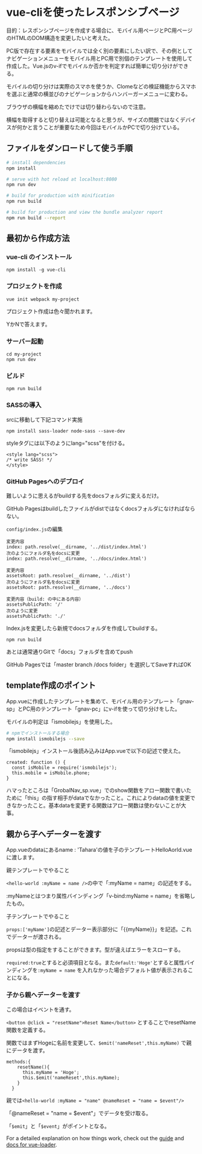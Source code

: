 # vue-cliを使ったレスポンシブページ

目的：レスポンシブページを作成する場合に、モバイル用ページとPC用ページのHTMLのDOM構造を変更したいと考えた。

PC版で存在する要素をモバイルでは全く別の要素にしたい訳で、その例としてナビゲーションメニューをモバイル用とPC用で別個のテンプレートを使用して作成した。Vue.jsのv-ifでモバイルか否かを判定すれば簡単に切り分けができる。

モバイルの切り分けは実際のスマホを使うか、Clomeなどの検証機能からスマホを選ぶと通常の横並びのナビゲーションからハンバーガーメニューに変わる。

ブラウザの横幅を縮めたでけでは切り替わらないので注意。

横幅を取得すると切り替えは可能となると思うが、サイズの問題ではなくデバイスが何かと言うことが重要なため今回はモバイルかPCで切り分けている。



## ファイルをダンロードして使う手順

``` bash
# install dependencies
npm install

# serve with hot reload at localhost:8080
npm run dev

# build for production with minification
npm run build

# build for production and view the bundle analyzer report
npm run build --report
```



## 最初から作成方法

### vue-cli のインストール

```
npm install -g vue-cli
```

### プロジェクトを作成

```
vue init webpack my-project
```

プロジェクト作成は色々聞かれます。

YかNで答えます。

### サーバー起動

```
cd my-project
npm run dev
```

### ビルド

```
npm run build
```



### SASSの導入

srcに移動して下記コマンド実施

```
npm install sass-loader node-sass --save-dev
```

styleタグには以下のようにlang="scss"を付ける。

```
<style lang="scss">
/* write SASS! */
</style>
```

### GitHub Pagesへのデプロイ

難しいように思えるがbuildする先をdocsフォルダに変えるだけ。

GitHub Pagesはbuildしたファイルがdistではなくdocsフォルダになければならない。

`config/index.js`の編集

```
変更内容
index: path.resolve(__dirname, '../dist/index.html')
次のようにフォルダ名をdocsに変更
index: path.resolve(__dirname, '../docs/index.html')

変更内容
assetsRoot: path.resolve(__dirname, '../dist')
次のようにフォルダ名をdocsに変更
assetsRoot: path.resolve(__dirname, '../docs')

変更内容（build: の中にある内容）
assetsPublicPath: '/'
次のように変更
assetsPublicPath: './'
```

Index.jsを変更したら新規でdocsフォルダを作成してbuildする。

```
npm run build
```

あとは通常通りGitで「docs」フォルダを含めてpush

GitHub Pagesでは「master branch /docs folder」を選択してSaveすればOK

## template作成のポイント

App.vueに作成したテンプレートを集めて、モバイル用のテンプレート「gnav-sp」とPC用のテンプレート「gnav-pc」にv-ifを使って切り分けをした。

モバイルの判定は「ismobilejs」を使用した。

```bash
# npmでインストールする場合
npm install ismobilejs --save
```

「ismobilejs」インストール後読み込みはApp.vueで以下の記述で使えた。

```
created: function () {
  const isMobile = require('ismobilejs');
  this.mobile = isMobile.phone;
}
```



ハマったところは「GrobalNav_sp.vue」でのshow関数をアロー関数で書いたために「this」の指す相手がdataでなかったこと。これによりdataの値を変更できなかったこと。基本dataを変更する関数はアロー関数は使わないことが大事。

## 親から子へデーターを渡す

App.vueのdataにあるname : 'Tahara'の値を子のテンプレートHelloAorld.vueに渡します。

親テンプレートでやること

`<hello-world :myName = name />`の中で「:myName = name」の記述をする。

:myNameとはつまり属性バインディング「v-bind:myName = name」を省略したもの。

子テンプレートでやること

`props:['myName']`の記述とデーター表示部分に「{{myName}}」を記述。これでデーターが渡される。

propsは型の指定をすることができます。型が違えばエラーをスローする。

`required:true`とすると必須項目となる。また`default:'Hoge'`とすると属性バインディングを`:myName = name` を入れなかった場合デフォルト値が表示されることになる。

### 子から親へデーターを渡す

この場合はイベントを通す。

`<button @click = "resetName">Reset Name</button>` とすることでresetName関数を定義する。

関数ではまずHogeに名前を変更して、`$emit('nameReset',this.myName)` で親にデータを渡す。

```
methods:{
    resetName(){
      this.myName = 'Hoge';
      this.$emit('nameReset',this.myName);
    }
  }
```

親では`<hello-world :myName = "name" @nameReset = "name = $event"/> `

「@nameReset = "name = $event"」でデータを受け取る。

「`$emit`」と「`$event`」がポイントとなる。



For a detailed explanation on how things work, check out the [guide](http://vuejs-templates.github.io/webpack/) and [docs for vue-loader](http://vuejs.github.io/vue-loader).